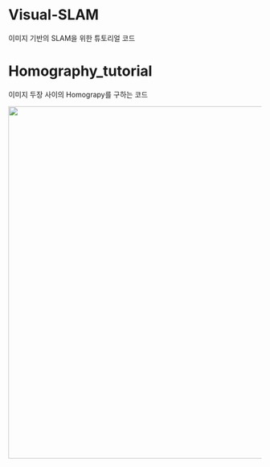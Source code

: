 # Visual-SLAM
이미지 기반의 SLAM을 위한 튜토리얼 코드 

# Homography_tutorial
이미지 두장 사이의 Homograpy를 구하는 코드 

<img width = "700" src="https://user-images.githubusercontent.com/63538314/145781840-13c210bc-96a8-4b1c-b921-a27b8c4edd6b.jpg">